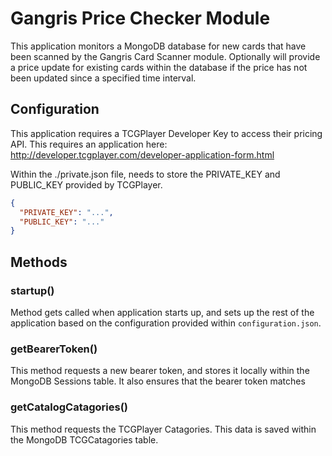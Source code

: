 # Gangris Price Checker Module
This application monitors a MongoDB database for new cards that have been scanned by the Gangris Card Scanner module. Optionally will provide a price update for existing cards within the database if the price has not been updated since a specified time interval.

## Configuration
This application requires a TCGPlayer Developer Key to access their pricing API. This requires an application here: http://developer.tcgplayer.com/developer-application-form.html

Within the ./private.json file, needs to store the PRIVATE_KEY and PUBLIC_KEY provided by TCGPlayer.

```json
{
  "PRIVATE_KEY": "...",
  "PUBLIC_KEY": "..."
}
```

## Methods

### startup()
Method gets called when application starts up, and sets up the rest of the application based on the configuration provided within `configuration.json`. 

### getBearerToken()
This method requests a new bearer token, and stores it locally within the MongoDB Sessions table. It also ensures that the bearer token matches

### getCatalogCatagories()
This method requests the TCGPlayer Catagories. This data is saved within the MongoDB TCGCatagories table.
